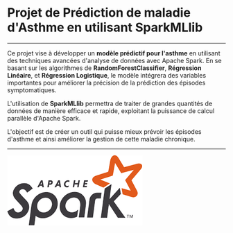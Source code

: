 # Projet de Prédiction de maladie d'Asthme en utilisant SparkMLlib
----

Ce projet vise à développer un **modèle prédictif pour l'asthme** en utilisant des techniques avancées d'analyse de données avec Apache Spark. En se basant sur les algorithmes de **RandomForestClassifier**, **Régression Linéaire**, et **Régression Logistique**, le modèle intégrera des variables importantes pour améliorer la précision de la prédiction des épisodes symptomatiques. 

L'utilisation de **SparkMLlib** permettra de traiter de grandes quantités de données de manière efficace et rapide, exploitant la puissance de calcul parallèle d'Apache Spark.

L'objectif est de créer un outil qui puisse mieux prévoir les épisodes d'asthme et ainsi améliorer la gestion de cette maladie chronique.


---
                                            
                                            
![spark](spark.png)



